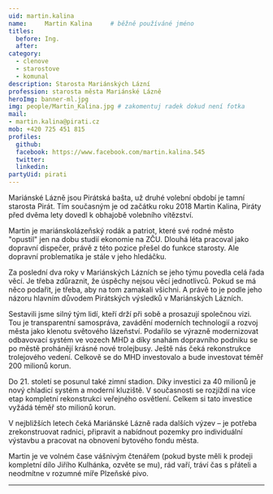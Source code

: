 ```yaml
---
uid: martin.kalina
name:     Martin Kalina 	# běžně používáné jméno
titles:
  before: Ing.
  after:
category:
  - clenove
  - starostove
  - komunal
description: Starosta Mariánských Lázní
profession: starosta města Mariánské Lázně
heroImg: banner-ml.jpg
img: people/Martin_Kalina.jpg # zakomentuj radek dokud není fotka
mail:
- martin.kalina@pirati.cz
mob: +420 725 451 815
profiles:
  github:
  facebook: https://www.facebook.com/martin.kalina.545
  twitter:
  linkedin:
partyUid: pirati
---
```


Mariánské Lázně jsou Pirátská bašta, už druhé volební období je tamní starosta Pirát. Tím současným je od začátku roku 2018 Martin Kalina, Piráty před dvěma lety dovedl k obhajobě volebního vítězství.

Martin je mariánskolázeňský rodák a patriot, které své rodné město "opustil" jen na dobu studií ekonomie na ZČU. Dlouhá léta pracoval jako dopravní dispečer, právě z této pozice přešel do funkce starosty. Ale dopravní problematika je stále v jeho hledáčku.

Za poslední dva roky v Mariánských Lázních se jeho týmu povedla celá řada věcí. Je třeba zdůraznit, že úspěchy nejsou věcí jednotlivců. Pokud se má něco podařit, je třeba, aby na tom zamakali všichni. A právě to je podle jeho názoru hlavním důvodem Pirátských výsledků v Mariánských Lázních.

Sestavili jsme silný tým lidí, kteří drží při sobě a prosazují společnou vizi. Tou je transparentní samospráva, zavádění moderních technologií a rozvoj města jako klenotu světového lázeňství. Podařilo se výrazně modernizovat odbavovací systém ve vozech MHD a díky snahám dopravního podniku se po městě prohánějí krásné nové trolejbusy. Ještě nás čeká rekonstrukce trolejového vedení. Celkově se do MHD investovalo a bude investovat téměř 200 milionů korun.

Do 21. století se posunul také zimní stadion. Díky investici za 40 milionů je nový chladicí systém a moderní kluziště. V současnosti se rozjíždí na více etap kompletní rekonstrukci veřejného osvětlení. Celkem si tato investice vyžádá téměř sto milionů korun.

V nejbližších letech čeká Mariánské Lázně rada dalších výzev – je potřeba zrekonstruovat radnici, připravit a nabídnout pozemky pro individuální výstavbu a pracovat na obnovení bytového fondu města.

Martin je ve volném čase vášnivým čtenářem (pokud byste měli k prodeji kompletní dílo Jiřího Kulhánka, ozvěte se mu), rád vaří, tráví čas s přáteli a neodmítne v rozumné míře Plzeňské pivo.

---
